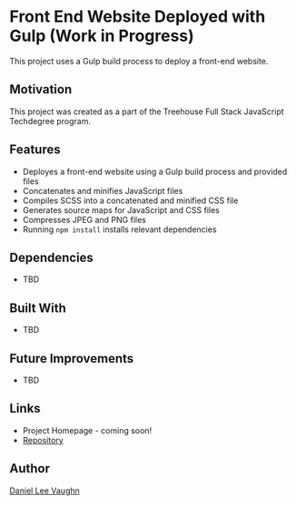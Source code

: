 # Front End Website Deployed with Gulp (Work in Progress)

This project uses a Gulp build process to deploy a front-end website.

## Motivation

This project was created as a part of the Treehouse Full Stack JavaScript Techdegree program.

## Features

* Deployes a front-end website using a Gulp build process and provided files
* Concatenates and minifies JavaScript files
* Compiles SCSS into a concatenated and minified CSS file
* Generates source maps for JavaScript and CSS files
* Compresses JPEG and PNG files
* Running ```npm install``` installs relevant dependencies

## Dependencies

* TBD

## Built With

* TBD

## Future Improvements

* TBD

## Links

* Project Homepage - coming soon!
* [Repository](https://github.com/LeeVaughn/front-end-website)

## Author

[Daniel Lee Vaughn](https://github.com/LeeVaughn)